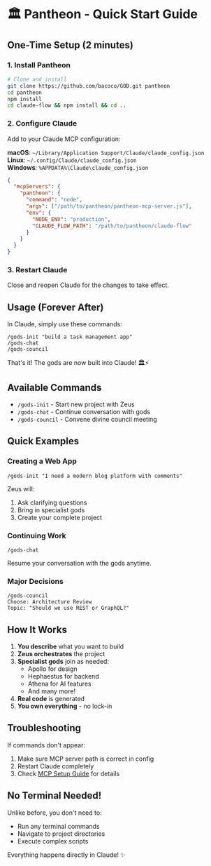 # 🏛️ Pantheon - Quick Start Guide

## One-Time Setup (2 minutes)

### 1. Install Pantheon

```bash
# Clone and install
git clone https://github.com/bacoco/GOD.git pantheon
cd pantheon
npm install
cd claude-flow && npm install && cd ..
```

### 2. Configure Claude

Add to your Claude MCP configuration:

**macOS**: `~/Library/Application Support/Claude/claude_config.json`  
**Linux**: `~/.config/Claude/claude_config.json`  
**Windows**: `%APPDATA%\Claude\claude_config.json`

```json
{
  "mcpServers": {
    "pantheon": {
      "command": "node",
      "args": ["/path/to/pantheon/pantheon-mcp-server.js"],
      "env": {
        "NODE_ENV": "production",
        "CLAUDE_FLOW_PATH": "/path/to/pantheon/claude-flow"
      }
    }
  }
}
```

### 3. Restart Claude

Close and reopen Claude for the changes to take effect.

## Usage (Forever After)

In Claude, simply use these commands:

```
/gods-init "build a task management app"
/gods-chat
/gods-council
```

That's it! The gods are now built into Claude! 🏛️⚡

## Available Commands

- `/gods-init` - Start new project with Zeus
- `/gods-chat` - Continue conversation with gods
- `/gods-council` - Convene divine council meeting

## Quick Examples

### Creating a Web App
```
/gods-init "I need a modern blog platform with comments"
```

Zeus will:
1. Ask clarifying questions
2. Bring in specialist gods
3. Create your complete project

### Continuing Work
```
/gods-chat
```

Resume your conversation with the gods anytime.

### Major Decisions
```
/gods-council
Choose: Architecture Review
Topic: "Should we use REST or GraphQL?"
```

## How It Works

1. **You describe** what you want to build
2. **Zeus orchestrates** the project
3. **Specialist gods** join as needed:
   - Apollo for design
   - Hephaestus for backend
   - Athena for AI features
   - And many more!
4. **Real code** is generated
5. **You own everything** - no lock-in

## Troubleshooting

If commands don't appear:
1. Make sure MCP server path is correct in config
2. Restart Claude completely
3. Check [MCP Setup Guide](MCP_SETUP.md) for details

## No Terminal Needed!

Unlike before, you don't need to:
- Run any terminal commands
- Navigate to project directories  
- Execute complex scripts

Everything happens directly in Claude! ✨